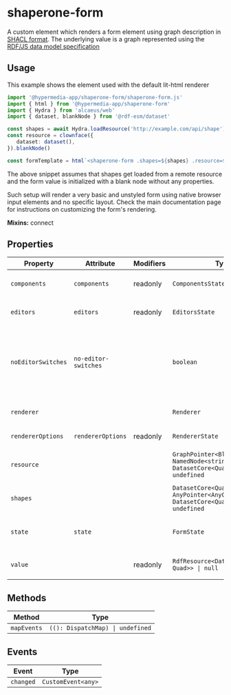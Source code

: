 # shaperone-form

A custom element which renders a form element using graph description in [SHACL format](http://datashapes.org/forms.html).
The underlying value is a graph represented using the [RDF/JS data model specification](https://rdf.js.org/data-model-spec/)

## Usage

This example shows the element used with the default lit-html renderer

```typescript
import '@hypermedia-app/shaperone-form/shaperone-form.js'
import { html } from '@hypermedia-app/shaperone-form'
import { Hydra } from 'alcaeus/web'
import { dataset, blankNode } from '@rdf-esm/dataset'

const shapes = await Hydra.loadResource('http://example.com/api/shape')
const resource = clownface({
   dataset: dataset(),
}).blankNode()

const formTemplate = html`<shaperone-form .shapes=${shapes} .resource=${resource}></shaperone-form>`
```

The above snippet assumes that shapes get loaded from a remote resource and the form value is initialized with a
blank node without any properties.

Such setup will render a very basic and unstyled form using native browser input elements and no specific layout.
Check the main documentation page for instructions on customizing the form's rendering.

**Mixins:** connect

## Properties

| Property           | Attribute            | Modifiers | Type                                             | Default | Description                                      |
|--------------------|----------------------|-----------|--------------------------------------------------|---------|--------------------------------------------------|
| `components`       | `components`         | readonly  | `ComponentsState`                                |         | Gets the state of the editor components          |
| `editors`          | `editors`            | readonly  | `EditorsState`                                   |         | Gets the state of the DASH editors model         |
| `noEditorSwitches` | `no-editor-switches` |           | `boolean`                                        | false   | Disables the ability to change object editors. Only the one with [highest score](http://datashapes.org/forms.html#score) will be rendered |
| `renderer`         |                      |           | `Renderer`                                       | {}      | Gets or sets the renderer implementation         |
| `rendererOptions`  | `rendererOptions`    | readonly  | `RendererState`                                  |         | Gets the state of the renderer                   |
| `resource`         |                      |           | `GraphPointer<BlankNode \| NamedNode<string>, DatasetCore<Quad, Quad>> \| undefined` |         | Gets or sets the resource graph as graph pointer |
| `shapes`           |                      |           | `DatasetCore<Quad, Quad> \| AnyPointer<AnyContext, DatasetCore<Quad, Quad>> \| undefined` |         | Gets or sets the shapes graph                    |
| `state`            | `state`              |           | `FormState`                                      |         | Gets the internal state of the form element      |
| `value`            |                      | readonly  | `RdfResource<DatasetCore<Quad, Quad>> \| null`   |         | Gets the resource as a [rdfine](https://npm.im/@tpluscode/rdfine) object |

## Methods

| Method      | Type                             |
|-------------|----------------------------------|
| `mapEvents` | `((): DispatchMap) \| undefined` |

## Events

| Event     | Type               |
|-----------|--------------------|
| `changed` | `CustomEvent<any>` |
